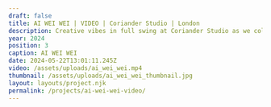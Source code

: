 ```yaml
---
draft: false
title: AI WEI WEI | VIDEO | Coriander Studio | London
description: Creative vibes in full swing at Coriander Studio as we collaborate with the legendary Ai Wei Wei and Circa Art on a new print edition. Excited to share this journey with you all!
year: 2024
position: 3
caption: AI WEI WEI
date: 2024-05-22T13:01:11.245Z
video: /assets/uploads/ai_wei_wei.mp4
thumbnail: /assets/uploads/ai_wei_wei_thumbnail.jpg
layout: layouts/project.njk
permalink: /projects/ai-wei-wei-video/
---
```

